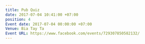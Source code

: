 ```yaml
---
title: Pub Quiz
date: 2017-07-04 10:41:00 +07:00
position: 4
Event date: 2017-07-04 00:00:00 +07:00
Venue: Bia Tay Ta
Event URL: https://www.facebook.com/events/729307850582132/
---
```


